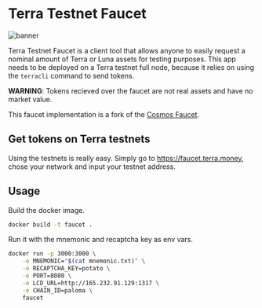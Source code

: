 # Terra Testnet Faucet

![banner](./terra-faucet.png)

Terra Testnet Faucet is a client tool that allows anyone to easily request a nominal amount of Terra or Luna assets for testing purposes. This app needs to be deployed on a Terra testnet full node, because it relies on using the `terracli` command to send tokens.

**WARNING**: Tokens recieved over the faucet are not real assets and have no market value.

This faucet implementation is a fork of the [Cosmos Faucet](https://github.com/cosmos/faucet).

## Get tokens on Terra testnets

Using the testnets is really easy. Simply go to https://faucet.terra.money, chose your network and input your testnet address. 

## Usage

Build the docker image.

```bash
docker build -t faucet .
```

Run it with the mnemonic and recaptcha key as env vars.

```bash
docker run -p 3000:3000 \
    -e MNEMONIC="$(cat mnemonic.txt)" \
    -e RECAPTCHA_KEY=potato \
    -e PORT=8080 \
    -e LCD_URL=http://165.232.91.129:1317 \
    -e CHAIN_ID=paloma \
    faucet
```
